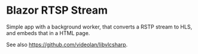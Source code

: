 ﻿# Blazor RTSP Stream

Simple app with a background worker, that converts a RSTP stream to HLS, and embeds that
in a HTML page.

See also https://github.com/videolan/libvlcsharp.